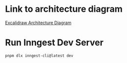 # Link to architecture diagram

[Excalidraw Architecture Diagram](https://excalidraw.com/#json=0v7MXJOy1ijmBaoEY4l_R,8wIZbKRE-yuD5x7Seey0zw)

# Run Inngest Dev Server

```bash
pnpm dlx inngest-cli@latest dev
```
